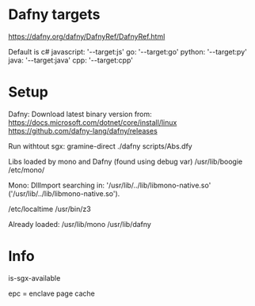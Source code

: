 
# Dafny targets
https://dafny.org/dafny/DafnyRef/DafnyRef.html

Default is c#
javascript: '--target:js'
go: '--target:go'
python: '--target:py'
java: '--target:java'
cpp: '--target:cpp'

# Setup
Dafny:
Download latest binary version from: https://docs.microsoft.com/dotnet/core/install/linux
https://github.com/dafny-lang/dafny/releases

Run withtout sgx: gramine-direct ./dafny scripts/Abs.dfy


Libs loaded by mono and Dafny (found using debug var)
/usr/lib/boogie
/etc/mono/

Mono: DllImport searching in: '/usr/lib/../lib/libmono-native.so' ('/usr/lib/../lib/libmono-native.so').

/etc/localtime
/usr/bin/z3

Already loaded:
/usr/lib/mono
/usr/lib/dafny

# Info
is-sgx-available

epc = enclave page cache